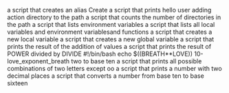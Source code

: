 a script that creates an alias
Create a script that prints hello user
adding action directory to the path
a script that counts the number of directories in the path
a script that lists environment variables
a script that lists all local variables and environment variablesand functions
a script that creates a new local variable
a script that creates a new global variable
a script that prints the result of the addition of values
a script that prints the result of POWER divided by DIVIDE
#!/bin/bash
echo $((BREATH**LOVE))
10-love_exponent_breath two to base ten
a script that prints all possible combinations of two letters except oo
a script that prints a number with two decimal places
a script that converts a number from base ten to base sixteen

